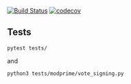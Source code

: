 [![Build Status](https://travis-ci.com/FoteinosMerg/core.svg?branch=master)](https://travis-ci.com/FoteinosMerg/core)
[![codecov](https://codecov.io/gh/FoteinosMerg/core/branch/master/graph/badge.svg)](https://codecov.io/gh/FoteinosMerg/core)

## Tests

```shell
pytest tests/
```

and

```shell
python3 tests/modprime/vote_signing.py
```
